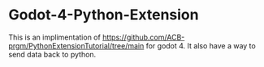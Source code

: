 # Godot-4-Python-Extension

This is an implimentation of https://github.com/ACB-prgm/PythonExtensionTutorial/tree/main for godot 4. It also have a way to send data back to python.
